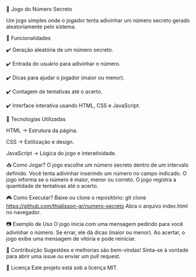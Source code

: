 🎲 Jogo do Número Secreto

Um jogo simples onde o jogador tenta adivinhar um número secreto gerado aleatoriamente pelo sistema.


📌 Funcionalidades

✔️ Geração aleatória de um número secreto.

✔️ Entrada do usuário para adivinhar o número.

✔️ Dicas para ajudar o jogador (maior ou menor).

✔️ Contagem de tentativas até o acerto.

✔️ Interface interativa usando HTML, CSS e JavaScript.


🚀 Tecnologias Utilizadas

HTML → Estrutura da página.

CSS → Estilização e design.

JavaScript → Lógica do jogo e interatividade.


📥 Como Jogar?
O jogo escolhe um número secreto dentro de um intervalo definido.
Você tenta adivinhar inserindo um número no campo indicado.
O jogo informa se o número é maior, menor ou correto.
O jogo registra a quantidade de tentativas até o acerto.


🎮 Como Executar?
Baixe ou clone o repositório:
git clone https://github.com/thialisson-gr/numero-secreto
Abra o arquivo index.html no navegador.


📷 Exemplo de Uso
O jogo inicia com uma mensagem pedindo para você adivinhar o número.
Se errar, ele dá dicas (maior ou menor).
Ao acertar, o jogo exibe uma mensagem de vitória e pode reiniciar.


🤝 Contribuição
Sugestões e melhorias são bem-vindas! Sinta-se à vontade para abrir uma issue ou enviar um pull request.


📜 Licença
Este projeto está sob a licença MIT.
